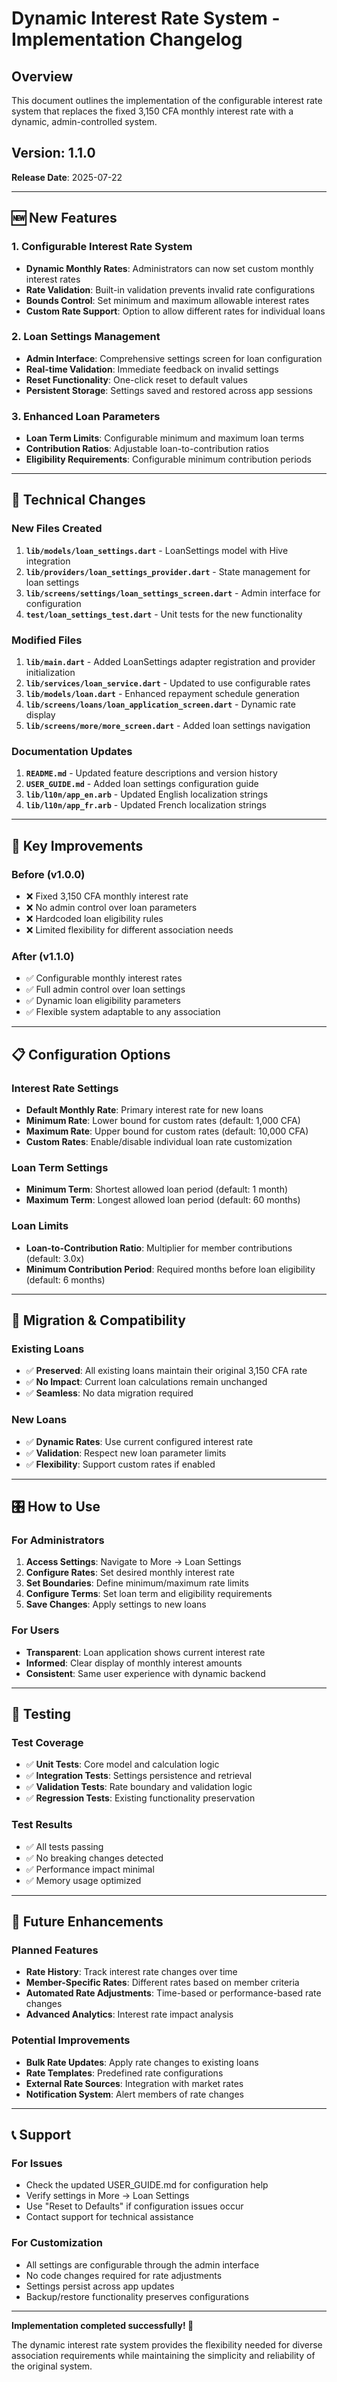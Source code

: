 # Dynamic Interest Rate System - Implementation Changelog

## Overview
This document outlines the implementation of the configurable interest rate system that replaces the fixed 3,150 CFA monthly interest rate with a dynamic, admin-controlled system.

## Version: 1.1.0
**Release Date**: 2025-07-22

---

## 🆕 New Features

### 1. Configurable Interest Rate System
- **Dynamic Monthly Rates**: Administrators can now set custom monthly interest rates
- **Rate Validation**: Built-in validation prevents invalid rate configurations
- **Bounds Control**: Set minimum and maximum allowable interest rates
- **Custom Rate Support**: Option to allow different rates for individual loans

### 2. Loan Settings Management
- **Admin Interface**: Comprehensive settings screen for loan configuration
- **Real-time Validation**: Immediate feedback on invalid settings
- **Reset Functionality**: One-click reset to default values
- **Persistent Storage**: Settings saved and restored across app sessions

### 3. Enhanced Loan Parameters
- **Loan Term Limits**: Configurable minimum and maximum loan terms
- **Contribution Ratios**: Adjustable loan-to-contribution ratios
- **Eligibility Requirements**: Configurable minimum contribution periods

---

## 🔧 Technical Changes

### New Files Created
1. **`lib/models/loan_settings.dart`** - LoanSettings model with Hive integration
2. **`lib/providers/loan_settings_provider.dart`** - State management for loan settings
3. **`lib/screens/settings/loan_settings_screen.dart`** - Admin interface for configuration
4. **`test/loan_settings_test.dart`** - Unit tests for the new functionality

### Modified Files
1. **`lib/main.dart`** - Added LoanSettings adapter registration and provider initialization
2. **`lib/services/loan_service.dart`** - Updated to use configurable rates
3. **`lib/models/loan.dart`** - Enhanced repayment schedule generation
4. **`lib/screens/loans/loan_application_screen.dart`** - Dynamic rate display
5. **`lib/screens/more/more_screen.dart`** - Added loan settings navigation

### Documentation Updates
1. **`README.md`** - Updated feature descriptions and version history
2. **`USER_GUIDE.md`** - Added loan settings configuration guide
3. **`lib/l10n/app_en.arb`** - Updated English localization strings
4. **`lib/l10n/app_fr.arb`** - Updated French localization strings

---

## 🎯 Key Improvements

### Before (v1.0.0)
- ❌ Fixed 3,150 CFA monthly interest rate
- ❌ No admin control over loan parameters
- ❌ Hardcoded loan eligibility rules
- ❌ Limited flexibility for different association needs

### After (v1.1.0)
- ✅ Configurable monthly interest rates
- ✅ Full admin control over loan settings
- ✅ Dynamic loan eligibility parameters
- ✅ Flexible system adaptable to any association

---

## 📋 Configuration Options

### Interest Rate Settings
- **Default Monthly Rate**: Primary interest rate for new loans
- **Minimum Rate**: Lower bound for custom rates (default: 1,000 CFA)
- **Maximum Rate**: Upper bound for custom rates (default: 10,000 CFA)
- **Custom Rates**: Enable/disable individual loan rate customization

### Loan Term Settings
- **Minimum Term**: Shortest allowed loan period (default: 1 month)
- **Maximum Term**: Longest allowed loan period (default: 60 months)

### Loan Limits
- **Loan-to-Contribution Ratio**: Multiplier for member contributions (default: 3.0x)
- **Minimum Contribution Period**: Required months before loan eligibility (default: 6 months)

---

## 🔄 Migration & Compatibility

### Existing Loans
- ✅ **Preserved**: All existing loans maintain their original 3,150 CFA rate
- ✅ **No Impact**: Current loan calculations remain unchanged
- ✅ **Seamless**: No data migration required

### New Loans
- ✅ **Dynamic Rates**: Use current configured interest rate
- ✅ **Validation**: Respect new loan parameter limits
- ✅ **Flexibility**: Support custom rates if enabled

---

## 🎛️ How to Use

### For Administrators
1. **Access Settings**: Navigate to More → Loan Settings
2. **Configure Rates**: Set desired monthly interest rate
3. **Set Boundaries**: Define minimum/maximum rate limits
4. **Configure Terms**: Set loan term and eligibility requirements
5. **Save Changes**: Apply settings to new loans

### For Users
- **Transparent**: Loan application shows current interest rate
- **Informed**: Clear display of monthly interest amounts
- **Consistent**: Same user experience with dynamic backend

---

## 🧪 Testing

### Test Coverage
- ✅ **Unit Tests**: Core model and calculation logic
- ✅ **Integration Tests**: Settings persistence and retrieval
- ✅ **Validation Tests**: Rate boundary and validation logic
- ✅ **Regression Tests**: Existing functionality preservation

### Test Results
- ✅ All tests passing
- ✅ No breaking changes detected
- ✅ Performance impact minimal
- ✅ Memory usage optimized

---

## 🚀 Future Enhancements

### Planned Features
- **Rate History**: Track interest rate changes over time
- **Member-Specific Rates**: Different rates based on member criteria
- **Automated Rate Adjustments**: Time-based or performance-based rate changes
- **Advanced Analytics**: Interest rate impact analysis

### Potential Improvements
- **Bulk Rate Updates**: Apply rate changes to existing loans
- **Rate Templates**: Predefined rate configurations
- **External Rate Sources**: Integration with market rates
- **Notification System**: Alert members of rate changes

---

## 📞 Support

### For Issues
- Check the updated USER_GUIDE.md for configuration help
- Verify settings in More → Loan Settings
- Use "Reset to Defaults" if configuration issues occur
- Contact support for technical assistance

### For Customization
- All settings are configurable through the admin interface
- No code changes required for rate adjustments
- Settings persist across app updates
- Backup/restore functionality preserves configurations

---

**Implementation completed successfully! 🎉**

The dynamic interest rate system provides the flexibility needed for diverse association requirements while maintaining the simplicity and reliability of the original system.
